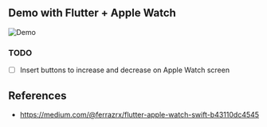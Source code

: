 ## Demo with Flutter + Apple Watch

![Demo](https://user-images.githubusercontent.com/28937838/167898154-43dd3089-0d42-41f8-af69-07492c20a6a6.gif)

### TODO

- [ ] Insert buttons to increase and decrease on Apple Watch screen

## References

- https://medium.com/@ferrazrx/flutter-apple-watch-swift-b43110dc4545
